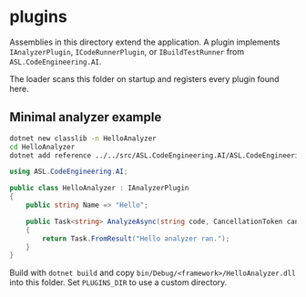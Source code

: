# plugins

Assemblies in this directory extend the application. A plugin implements `IAnalyzerPlugin`, `ICodeRunnerPlugin`, or `IBuildTestRunner` from `ASL.CodeEngineering.AI`.

The loader scans this folder on startup and registers every plugin found here.

## Minimal analyzer example

```bash
dotnet new classlib -n HelloAnalyzer
cd HelloAnalyzer
dotnet add reference ../../src/ASL.CodeEngineering.AI/ASL.CodeEngineering.AI.csproj
```

```csharp
using ASL.CodeEngineering.AI;

public class HelloAnalyzer : IAnalyzerPlugin
{
    public string Name => "Hello";

    public Task<string> AnalyzeAsync(string code, CancellationToken cancellationToken = default)
    {
        return Task.FromResult("Hello analyzer ran.");
    }
}
```

Build with `dotnet build` and copy `bin/Debug/<framework>/HelloAnalyzer.dll` into this folder. Set `PLUGINS_DIR` to use a custom directory.
